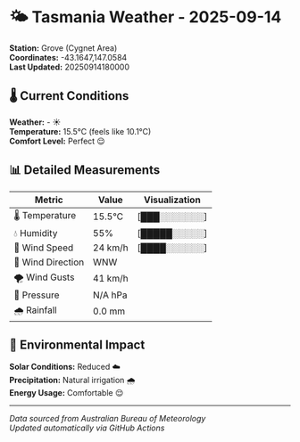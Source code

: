 # 🌤️ Tasmania Weather - 2025-09-14

**Station:** Grove (Cygnet Area)  
**Coordinates:** -43.1647,147.0584  
**Last Updated:** 20250914180000

## 🌡️ Current Conditions

**Weather:** - ☀️  
**Temperature:** 15.5°C (feels like 10.1°C)  
**Comfort Level:** Perfect 😌

## 📊 Detailed Measurements

| Metric | Value | Visualization |
|--------|-------|---------------|
| 🌡️ Temperature | 15.5°C | [███░░░░░░░] |
| 💧 Humidity | 55% | [█████░░░░░] |
| 💨 Wind Speed | 24 km/h | [████░░░░░░] |
| 🧭 Wind Direction | WNW | |
| 🌪️ Wind Gusts | 41 km/h | |
| 🔽 Pressure | N/A hPa | |
| 🌧️ Rainfall | 0.0 mm | |

## 🌱 Environmental Impact

**Solar Conditions:** Reduced ☁️  
**Precipitation:** Natural irrigation 🌧️  
**Energy Usage:** Comfortable 😌

---
*Data sourced from Australian Bureau of Meteorology*  
*Updated automatically via GitHub Actions*
